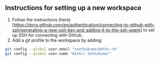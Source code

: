 
## Instructions for setting up a new workspace
1. Follow the instructions (here)[https://docs.github.com/en/authentication/connecting-to-github-with-ssh/generating-a-new-ssh-key-and-adding-it-to-the-ssh-agent] to set up SSH for connecting with Github.
2. Add a git profile to the workspace by adding:
```bash
git config --global user.email "nsethukumar@ethz.ch"
git config --global user.name "Nikhil Sethukumar"
```
